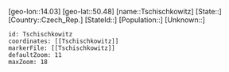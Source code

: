 ﻿---
location: [50.48,14.03]
mapzoom: [7,12] 
mapmarker: city 
type: City
tags:
- geo/City


SpocWebEntityId: 35026
isDeleted: false
confidential: public

---
[geo-lon::14.03]
[geo-lat::50.48]
[name::Tschischkowitz]
[State::]
[Country::Czech_Rep.]
[StateId::]
[Population::]
[Unknown::]


```leaflet
id: Tschischkowitz
coordinates: [[Tschischkowitz]]
markerFile: [[Tschischkowitz]]
defaultZoom: 11 
maxZoom: 18
```
